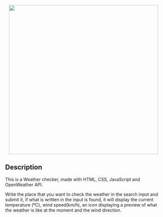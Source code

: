 <p align="center">
    <img width="480" src="assets/images/preview.png">
</p>

## Description
This is a Weather checker, made with HTML, CSS, JavaScript and OpenWeather API.

Write the place that you want to check the weather in the search input and submit it, if what is written in the input is found, it will display the current temperature (ºC), wind speed(km/h), an icon displaying a preview of what the weather is like at the moment and the wind direction.